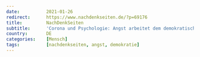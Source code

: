 ```yaml
---
date:          2021-01-26
redirect:      https://www.nachdenkseiten.de/?p=69176
title:         NachDenkSeiten
subtitle:      'Corona und Psychologie: Angst arbeitet dem demokratischen Miteinander entgegen'
country:       DE
categories:    [Mensch]
tags:          [nachdenkseiten, angst, demokratie]
---
```

